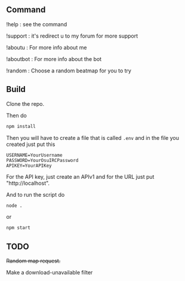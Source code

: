 <!-- [![](https://visitcount.itsvg.in/api?id=Bibou1494&label=Views&color=7&icon=2&pretty=false)](https://visitcount.itsvg.in) -->
## Command
!help : see the command

!support : it's redirect u to my forum for more support

!aboutu : For more info about me

!aboutbot : For more info about the bot

!random : Choose a random beatmap for you to try

## Build
Clone the repo.

Then do
```bash
npm install
```
Then you will have to create a file that is called `.env` and in the file you created just put this
```.env
USERNAME=YourUsername
PASSWORD=YourOsuIRCPassword
APIKEY=YourAPIKey
```
For the API key, just create an APIv1 and for the URL just put "http://localhost".

And to run the script do 
```bash
node .
```
or
```bash
npm start
``` 

## TODO
~~Random map request.~~

Make a download-unavailable filter
